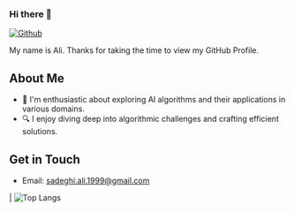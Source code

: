 ### Hi there 👋


[![Github](https://img.shields.io/github/followers/armawwnn?label=Follow&style=social)](https://github.com/armawwnn)


<div size='20px'> My name is Ali. Thanks for taking the time to view my GitHub Profile. 
</div>

## About Me

- 🧠 I'm enthusiastic about exploring AI algorithms and their applications in various domains.
- 🔍 I enjoy diving deep into algorithmic challenges and crafting efficient solutions.

## Get in Touch

- Email: [sadeghi.ali.1999@gmail.com](mailto:sadeghi.ali.1999@gmail.com)

| ![Top Langs](https://github-readme-stats.vercel.app/api/top-langs/?username=armawwnn&theme=tokyonight)
